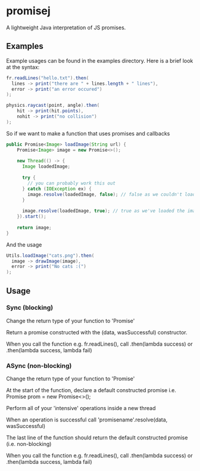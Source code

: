 # promisej
A lightweight Java interpretation of JS promises.

## Examples
Example usages can be found in the examples directory. Here is a brief look at the syntax:

```Java
fr.readLines("hello.txt").then(
  lines -> print("there are " + lines.length + " lines"),
  error -> print("an error occured")
);
```
```Java
physics.raycast(point, angle).then(
    hit -> print(hit.points),
    nohit -> print("no collision")
);
```

So if we want to make a function that uses promises and callbacks

```Java
public Promise<Image> loadImage(String url) {
    Promise<Image> image = new Promise<>();
    
    new Thread(() -> {
      Image loadedImage;
      
      try {
        // you can probably work this out
      } catch (IOException ex) {
        image.resolve(loadedImage, false); // false as we couldn't load the image
      }
      
      image.resolve(loadedImage, true); // true as we've loaded the image
    }).start();
    
    return image;
}
```
And the usage
```Java
Utils.loadImage("cats.png").then(
  image -> drawImage(image),
  error -> print("No cats :(")
);
```

## Usage

### Sync (blocking)
Change the return type of your function to 'Promise<Object>'

Return a promise constructed with the (data, wasSuccessful) constructor.

When you call the function e.g. fr.readLines(), call .then(lambda success) or .then(lambda success, lambda fail)

### ASync (non-blocking)
Change the return type of your function to 'Promise<Object>'

At the start of the function, declare a default constructed promise i.e. Promise<Object> prom = new Promise<>();

Perform all of your 'intensive' operations inside a new thread

When an operation is successful call 'promisename'.resolve(data, wasSuccessful)

The last line of the function should return the default constructed promise (i.e. non-blocking)

When you call the function e.g. fr.readLines(), call .then(lambda success) or .then(lambda success, lambda fail)
